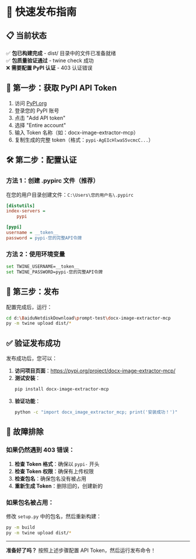 # 🚀 快速发布指南

## 📋 当前状态
✅ **包已构建完成** - dist/ 目录中的文件已准备就绪  
✅ **包质量验证通过** - twine check 成功  
❌ **需要配置 PyPI 认证** - 403 认证错误  

## 🔑 第一步：获取 PyPI API Token

1. 访问 [PyPI.org](https://pypi.org/manage/account/token/)
2. 登录您的 PyPI 账号
3. 点击 "Add API token"
4. 选择 "Entire account" 
5. 输入 Token 名称（如：docx-image-extractor-mcp）
6. 复制生成的完整 token（格式：`pypi-AgEIcHlwaS5vcmcC...`）

## 🛠️ 第二步：配置认证

### 方法 1：创建 .pypirc 文件（推荐）

在您的用户目录创建文件：`C:\Users\您的用户名\.pypirc`

```ini
[distutils]
index-servers = 
    pypi

[pypi]
username = __token__
password = pypi-您的完整API令牌
```

### 方法 2：使用环境变量

```bash
set TWINE_USERNAME=__token__
set TWINE_PASSWORD=pypi-您的完整API令牌
```

## 🚀 第三步：发布

配置完成后，运行：

```bash
cd d:\BaiduNetdiskDownload\prompt-test\docx-image-extractor-mcp
py -m twine upload dist/*
```

## ✅ 验证发布成功

发布成功后，您可以：

1. **访问项目页面**：https://pypi.org/project/docx-image-extractor-mcp/
2. **测试安装**：
   ```bash
   pip install docx-image-extractor-mcp
   ```
3. **验证功能**：
   ```bash
   python -c "import docx_image_extractor_mcp; print('安装成功！')"
   ```

## 🔧 故障排除

### 如果仍然遇到 403 错误：

1. **检查 Token 格式**：确保以 `pypi-` 开头
2. **检查 Token 权限**：确保有上传权限
3. **检查包名**：确保包名没有被占用
4. **重新生成 Token**：删除旧的，创建新的

### 如果包名被占用：

修改 `setup.py` 中的包名，然后重新构建：
```bash
py -m build
py -m twine upload dist/*
```

---

**准备好了吗？** 按照上述步骤配置 API Token，然后运行发布命令！